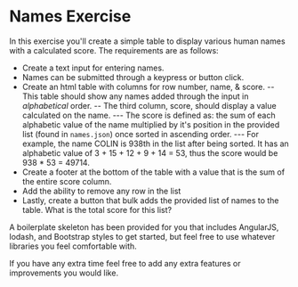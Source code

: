 # Names Exercise
In this exercise you'll create a simple table to display various human names with a calculated score. The requirements are as follows:

- Create a text input for entering names.
- Names can be submitted through a keypress or button click.
- Create an html table with columns for row number, name, & score. 
  -- This table should show any names added through the input in _alphabetical_ order. 
  -- The third column, score, should display a value calculated on the name.
     --- The score is defined as: the sum of each alphabetic value of the name multiplied by it's position in the provided list (found in `names.json`) once sorted in ascending order. 
     --- For example, the name COLIN is 938th in the list after being sorted. It has an alphabetic value of 3 + 15 + 12 + 9 + 14 = 53, thus the score would be 938 * 53 = 49714.
- Create a footer at the bottom of the table with a value that is the sum of the entire score column.
- Add the ability to remove any row in the list
- Lastly, create a button that bulk adds the provided list of names to the table. What is the total score for this list?

A boilerplate skeleton has been provided for you that includes AngularJS, lodash, and Bootstrap styles to get started, but feel free to use whatever libraries you feel comfortable with.

If you have any extra time feel free to add any extra features or improvements you would like.
